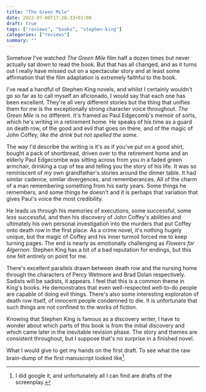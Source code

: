 ```yaml
---
title: "The Green Mile"
date: 2022-07-08T17:28:33+01:00
draft: true
tags: ["reviews", "books", "stephen-king"]
categories: ["reviews"]
summary: ""
---
```


Somehow I've watched *The Green Mile* film half a dozen times but never actually
sat down to read the book. But that has all changed, and as it turns out I 
really have missed out on a spectacular story and at least some affirmation
that the film adaptation is extremely faithful to the book.

I've read a handful of Stephen King novels, and whilst I certainly wouldn't go so far 
as to call myself an aficionado, I would say that each one has been excellent. They're all
very different stories but the thing that unifies them for me is the exceptionally
strong character voice throughout. *The Green Mile* is no different. It's framed
as Paul Edgecomb's memoir of sorts, which he's writing in a retirement home. He
speaks of his time as a guard on death row, of the good and evil that goes on there,
and of the magic of John Coffey, *like the drink but not spelled the same*.

The way I'd describe the writing is it's as if you've put on a good shirt, bought a
pack of shortbread, driven over to the retirement home and 
an elderly Paul Edgecombe was sitting across from you in a faded green armchair,
drinking a cup of tea and telling you the story of his life. It was so reminiscent 
of my own grandfather's stories around the dinner table. It had similar cadence, 
similar divergences, and rememberances. All of the charm of a man remembering 
something from his early years. Some things he remembers, and some things he 
doesn't and it is perhaps that variation that gives Paul's voice the most credibility.

He leads us through his memories of executions, some successful, some *less* 
successful, and then his discovery of John Coffey's abilities and ultimately his
own personal investigation into the murders that put Coffey onto death row in
the first place. As a crime novel, it's nothing hugely unique, but the magic
of Coffey and his inner turmoil forced me to keep turning pages. The end is
nearly as emotionally challenging as *Flowers for Algernon*. Stephen King has
a bit of a bad reputation for endings, but this one felt entirely on point for me.

There's excellent parallels drawn between death row and the nursing home through 
the characters of Percy Wetmore and Brad Dolan respectively. Sadists will be 
sadists, it appears. I feel that this is a common theme in King's books. He
demonstrates that even well-respected well-to-do people are capable of doing
evil things.
There's also some interesting exploraton of death row itself, of innocent people
condemned to die. It is unfortunate that such things are not confined to the
works of fiction.


Knowing that Stephen King is famous as a discovery writer, I have to wonder about
which parts of this book is from the initial discovery and which came later in
the inevitable revision phase. The story and themes are consistent throughout, 
but I suppose that's no surprise in a finished novel. 

What I would give to get my hands on the first draft. To see what the raw 
brain-dump of the first manuscript looked like[^*].

[^*]: I did google it, and unfortunately all I can find are drafts of the 
screenplay.


